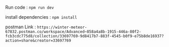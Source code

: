 Run code  : `npm run dev`

install dependencies : `npm install ` 

postman Link : `https://winter-meteor-67832.postman.co/workspace/Advanced~858a4a8b-1915-446a-80f2-fcb3cdc775d8/collection/33697769-9d8417b7-883f-4545-b0f9-e75b8de16937?action=share&creator=33697769`
